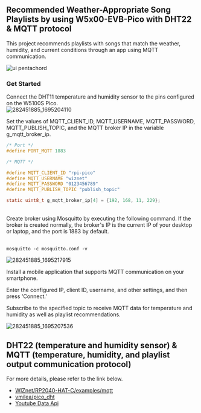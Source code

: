 ## Recommended Weather-Appropriate Song Playlists by using W5x00-EVB-Pico with DHT22 & MQTT protocol
This project recommends playlists with songs that match the weather, humidity, and current conditions through an app using MQTT communication.

![ui pentachord](https://github.com/wiznetmaker/W5100S-MQTT-DHT11/assets/143767394/04776918-c4cd-4ac5-92f4-fbf47555317d)

### Get Started
Connect the DHT11 temperature and humidity sensor to the pins configured on the W5100S Pico.
<br>
![282451885_1695204110](https://github.com/wiznetmaker/W5100S-MQTT-DHT11/assets/143767394/c82c8c9f-8593-4d11-9c24-8259b7f4439f)
<br>

Set the values of MQTT_CLIENT_ID, MQTT_USERNAME, MQTT_PASSWORD, MQTT_PUBLISH_TOPIC, and the MQTT broker IP in the variable g_mqtt_broker_ip.

```c
/* Port */
#define PORT_MQTT 1883

/* MQTT */

#define MQTT_CLIENT_ID "rpi-pico"
#define MQTT_USERNAME "wiznet"
#define MQTT_PASSWORD "0123456789"
#define MQTT_PUBLISH_TOPIC "publish_topic"

static uint8_t g_mqtt_broker_ip[4] = {192, 168, 11, 229};
```

<br>  
Create broker using Mosquitto by executing the following command. If the broker is created normally, the broker's IP is the current IP of your desktop or laptop, and the port is 1883 by default.
<br>
<br>

 `mosquitto -c mosquitto.conf -v`   

![282451885_1695217915](https://github.com/wiznetmaker/W5100S-MQTT-DHT11/assets/143767394/ed1c9a58-865f-434b-a76d-549409cdf02f)

Install a mobile application that supports MQTT communication on your smartphone.

Enter the configured IP, client ID, username, and other settings, and then press 'Connect.'

 Subscribe to the specified topic to receive MQTT data for temperature and humidity as well as playlist recommendations.

![282451885_1695207536](https://github.com/wiznetmaker/W5100S-MQTT-DHT11/assets/143767394/5d72707f-aeee-44f1-8280-7723082a1d9d)


## DHT22 (temperature and humidity sensor) & MQTT (temperature, humidity, and playlist output communication protocol)
For more details, please refer to the link below.
* [WIZnet/RP2040-HAT-C/examples/mqtt](https://github.com/Wiznet/RP2040-HAT-C/tree/main/examples/mqtt)
* [vmilea/pico_dht](https://github.com/vmilea/pico_dht)
* [Youtube Data Api](https://developers.google.com/youtube/v3/docs/search/list?hl=ko)

